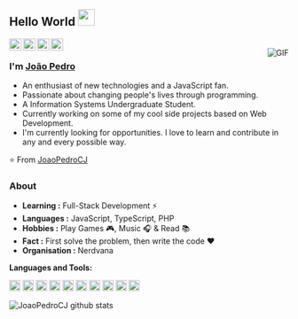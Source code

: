 ## Hello World <img src="https://cdn.nerdvana.com.br/ghpassets/Hi.gif" width="30px">

<a href="https://www.linkedin.com/in/joaopedrocj/">
  <img align="left" alt="João Pedro LinkdeIn" width="22px" src="https://cdn.nerdvana.com.br/ghpassets/linkedin.svg" />
</a>
<a href="https://github.com/JoaoPedroCJ">
  <img align="left" alt="João Pedro GitHub" width="22px" src="https://cdn.nerdvana.com.br/ghpassets/github.svg" />
</a>
<a href="https://t.me/JoaoPedroCJ">
  <img align="left" alt="João Pedro Telegram" width="22px" src="https://cdn.nerdvana.com.br/ghpassets/telegram.svg" />
</a>
<a href="https://facebook.com/haojpc">
  <img align="left" alt="João Pedro Facebook" width="22px" src="https://cdn.nerdvana.com.br/ghpassets/facebook.svg" />
</a>
<br />
<img align="right" alt="GIF" src="https://cdn.nerdvana.com.br/ghpassets/coding.gif" />

### I'm [João Pedro]()

- An enthusiast of new technologies and a JavaScript fan.
- Passionate about changing people's lives through programming.
- A Information Systems Undergraduate Student.
- Currently working on some of my cool side projects based on Web Development.
- I'm currently looking for opportunities. I love to learn and contribute in any and every possible way.

⭐️ From [JoaoPedroCJ](https://github.com/JoaoPedroCJ)

### About

- **Learning :** Full-Stack Development :zap:
- **Languages :** JavaScript, TypeScript, PHP
- **Hobbies :** Play Games :video_game:, Music :headphones: & Read :books:
- **Fact :** First solve the problem, then write the code :heart:
- **Organisation :** Nerdvana

**Languages and Tools:**

<code><img height="20" src="https://cdn.nerdvana.com.br/ghpassets/react.svg"></code>
<code><img height="20" src="https://cdn.nerdvana.com.br/ghpassets/typescript.svg"></code>
<code><img height="20" src="https://cdn.nerdvana.com.br/ghpassets/angular.svg"></code>
<code><img height="20" src="https://cdn.nerdvana.com.br/ghpassets/ionic.svg"></code>
<code><img height="20" src="https://cdn.nerdvana.com.br/ghpassets/postman.svg"></code>
<code><img height="20" src="https://cdn.nerdvana.com.br/ghpassets/insomnia.svg"></code>
<code><img height="20" src="https://cdn.nerdvana.com.br/ghpassets/mysql.svg"></code>
<code><img height="20" src="https://cdn.nerdvana.com.br/ghpassets/mongodb.svg"></code>
<code><img height="20" src="https://cdn.nerdvana.com.br/ghpassets/vscode.svg"></code>
<code><img height="20" src="https://cdn.nerdvana.com.br/ghpassets/terminal.svg"></code>

![JoaoPedroCJ github stats](https://github-readme-stats.vercel.app/api?username=JoaoPedroCJ&show_icons=true&theme=tokyonight&hide_border=true)
